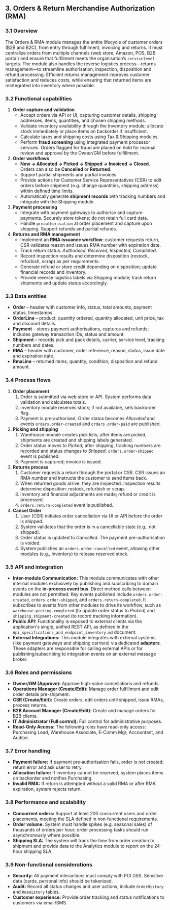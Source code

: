 ## 3. Orders & Return Merchandise Authorization (RMA)

### 3.1 Overview

The Orders & RMA module manages the entire lifecycle of customer orders
(B2B and B2C), from entry through fulfilment, invoicing and returns. It
must centralize orders from multiple channels (web store, Amazon, POS, B2B
portal) and ensure that fulfilment meets the organisation’s
`servicelevel` targets. The module also handles the reverse logistics
process—returns management—to streamline authorisation, inspection,
disposition and refund processing. Efficient returns management improves
customer satisfaction and reduces costs, while ensuring that returned
items are reintegrated into inventory where possible.

### 3.2 Functional capabilities

1. **Order capture and validation**
    - Accept orders via API or UI, capturing customer details,
        shipping addresses, items, quantities, and chosen shipping
        methods.
    - Validate inventory availability through the Inventory module;
        allocate stock immediately or place items on backorder if
        insufficient.
    - Calculate taxes and shipping costs using Tax & Shipping modules.
    - Perform **fraud screening** using integrated payment processor
        services. Orders flagged for fraud are placed on hold for manual review and approval by the Owner/GM before fulfillment.
2. **Order workflows**
    - **New → Allocated → Picked → Shipped → Invoiced → Closed**.
        Orders can also be **Cancelled** or **Returned**.
    - Support partial shipments and partial invoices.
    - Provide actions for Customer Service Representatives (CSR) to
        edit orders before shipment (e.g. change quantities, shipping
        address) within defined time limits.
    - Automatically generate **shipment records** with tracking
        numbers and integrate with the Shipping module.
3. **Payment processing**
    - Integrate with payment gateways to authorise and capture
        payments. Securely store tokens; do not retain full card data.
    - Handle `preauthorisation` at order placement and capture upon
        shipping. Support refunds and partial refunds.
4. **Returns and RMA management**
    - Implement an **RMA issuance workflow**: customer requests
        return, CSR validates reason and issues RMA number with
        expiration date.
    - Track return status: *Authorised*, *Received*, *Inspected*,
        *Completed*.
    - Record inspection results and determine disposition (restock,
        refurbish, scrap) as per requirements.
    - Generate refund or store credit depending on disposition; update
        financial records and inventory.
    - Provide reverse logistics labels via Shipping module; track
        return shipments and update status accordingly.

### 3.3 Data entities

- **Order** – header with customer info, status, total amounts,
    payment status, timestamps.
- **OrderLine** – product, quantity ordered, quantity allocated, unit
    price, tax and discount details.
- **Payment** – stores payment authorisations, captures and refunds;
    includes gateway transaction IDs, status and amount.
- **Shipment** – records pick and pack details, carrier, service
    level, tracking numbers and dates.
- **RMA** – header with customer, order reference, reason, status,
    issue date and expiration date.
- **RmaLine** – returned items, quantity, condition, disposition and
    refund amount.

### 3.4 Process flows

1. **Order placement**
    1. Order is submitted via web store or API. System performs data
        validation and calculates totals.
    2. Inventory module reserves stock; if not available, sets
        backorder flag.
    3. Payment is pre‑authorised. Order status becomes *Allocated* and
        events `orders.order-created` and `orders.order-paid` are published.
2. **Picking and shipping**
    1. Warehouse module creates pick lists; after items are picked,
        shipments are created and shipping labels generated.
    2. Order status moves to *Picked*; after shipping, tracking numbers
        are recorded and status changes to *Shipped*. `orders.order-shipped`
        event is published.
    3. Payment is captured; invoice is issued.
3. **Returns process**
    1. Customer requests a return through the portal or CSR. CSR issues
        an RMA number and instructs the customer to send items back.
    2. When returned goods arrive, they are inspected. Inspection
        results determine disposition: restock, refurbish or scrap.
    3. Inventory and financial adjustments are made; refund or credit
        is processed.
    4. `orders.return-completed` event is published.
4. **Cancel Order**
    1. User (CSR) initiates order cancellation via UI or API before the order is shipped.
    2. System validates that the order is in a cancellable state (e.g., not shipped).
    3. Order status is updated to *Cancelled*. The payment pre-authorisation is voided.
    4. System publishes an `orders.order-cancelled` event, allowing other modules (e.g., Inventory) to release reserved stock.

### 3.5 API and integration

- **Inter-module Communication:** This module communicates with other internal modules exclusively by publishing and subscribing to domain events on the **in-process event bus**. Direct method calls between modules are not permitted. Key events published include `orders.order-created`, `orders.order-shipped`, and `orders.return-completed`. It subscribes to events from other modules to drive its workflow, such as `warehouse.picking-completed` (to update order status to *Picked*) and `shipping.shipment-created` (to record tracking information).
- **Public API:** Functionality is exposed to external clients via the application's single, unified REST API, as defined in the `Api_specifications_and_endpoint_inventory.md` document.
- **External Integrations:** This module integrates with external systems (like payment gateways and shipping carriers) via dedicated **adapters**. These adapters are responsible for calling external APIs or for publishing/subscribing to integration events on an external message broker.

### 3.6 Roles and permissions

- **Owner/GM (Approve):** Approve high-value cancellations and refunds.
- **Operations Manager (Create/Edit):** Manage order fulfillment and edit order details pre-shipment.
- **CSR (Create/Edit):** Create orders, edit orders until shipped, issue RMAs, process returns.
- **B2B Account Manager (Create/Edit):** Create and manage orders for B2B clients.
- **IT Administrator (Full control):** Full control for administrative purposes.
- **Read-Only Access:** The following roles have read-only access: Purchasing Lead, Warehouse Associate, E-Comm Mgr, Accountant, and Auditor.

### 3.7 Error handling

- **Payment failure:** If payment pre‑authorisation fails, order is
    not created; return error and ask user to retry.
- **Allocation failure:** If inventory cannot be reserved, system
    places items on backorder and notifies Purchasing.
- **Invalid RMA:** If return is attempted without a valid RMA or after
    RMA expiration, system rejects return.

### 3.8 Performance and scalability

- **Concurrent orders:** Support at least 200 concurrent users and
    order placements, meeting the SLA defined in non‑functional
    requirements.
- **Order volume:** System must handle spikes (e.g. seasonal sales) of
    thousands of orders per hour; order processing tasks should run
    asynchronously where possible.
- **Shipping SLA:** The system will track the time from order creation to shipment and provide data to the Analytics module to report on the 24-hour shipping SLA.

### 3.9 Non‑functional considerations

- **Security:** All payment interactions must comply with PCI DSS.
    Sensitive data (cards, personal info) should be tokenised.
- **Audit:** Record all status changes and user actions; include
    `OrderHistory` and `RmaHistory` tables.
- **Customer experience:** Provide order tracking and status
    notifications to customers via email/SMS.
